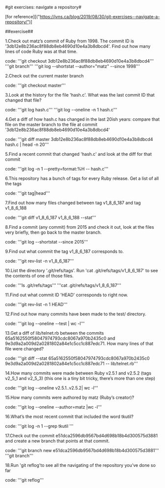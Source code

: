 #git exercises: navigate a repository#

[for reference][("https://jvns.ca/blog/2019/08/30/git-exercises--navigate-a-repository/")]


##exercise##

1.Check out matz’s commit of Ruby from 1998. The commit ID is '3db12e8b236ac8f88db8eb4690d10e4a3b8dbcd4'. Find out how many lines of code Ruby was at that time.

   code:
	'''git checkout 3db12e8b236ac8f88db8eb4690d10e4a3b8dbcd4'''
	'''git branch'''
	'''git log --shortstat --author="matz" --since 1998'''

2.Check out the current master branch

   code:
	'''git checkout master'''

3.Look at the history for the file 'hash.c'. What was the last commit ID that changed that file?

   code:
	'''git log hash.c'''
	'''git log --oneline -n 1 hash.c'''

4.Get a diff of how hash.c has changed in the last 20ish years: compare that file on the master branch to the file at commit '3db12e8b236ac8f88db8eb4690d10e4a3b8dbcd4'

   code:
	'''git diff master 3db12e8b236ac8f88db8eb4690d10e4a3b8dbcd4 hash.c | head -n 20'''

5.Find a recent commit that changed 'hash.c' and look at the diff for that commit

   code:
	'''git log -n 1 --pretty=format:%H -- hash.c'''

6.This repository has a bunch of tags for every Ruby release. Get a list of all the tags

   code:
	'''git tag|head'''

7.Find out how many files changed between tag v1_8_6_187 and tag v1_8_6_188

   code:
	'''git diff v1_8_6_187 v1_8_6_188 --stat'''

8.Find a commit (any commit) from 2015 and check it out, look at the files very briefly, then go back to the master branch.

   code:
	'''git log --shortstat --since 2015'''

9.Find out what commit the tag v1_8_6_187 corresponds to.

   code:
	'''git rev-list -n v1_8_6_187'''

10.List the directory '.git/refs/tags'. Run 'cat .git/refs/tags/v1_8_6_187' to see the contents of one of those files.

   code:
	'''ls .git/refs/tags'''
	'''cat .git/refs/tags/v1_8_6_187'''

11.Find out what commit ID 'HEAD' corresponds to right now.

   code:
	'''git rev-list -n 1 HEAD'''

12.Find out how many commits have been made to the test/ directory.

   code:
	'''git log --oneline --test | wc -l'''

13.Get a diff of lib/telnet.rb between the commits 65a5162550f58047974793cdc8067a970b2435c0 and 9e3d9a2a009d2a0281802a84e1c5cc1c887edc71. 
  How many lines of that file were changed?

   code:
	'''git diff --stat 65a5162550f58047974793cdc8067a970b2435c0  9e3d9a2a009d2a0281802a84e1c5cc1c887edc71 -- lib/telnet.rb'''

14.How many commits were made between Ruby v2.5.1 and v2.5.2 (tags v2_5_1 and v2_5_3) (this one is a tiny bit tricky, there’s more than one step)

   code:
	'''git log --oneline v2.5.1..v2.5.2| wc -l'''

15.How many commits were authored by matz (Ruby’s creator)?

   code:
	'''git log --oneline --author=matz |wc -l'''

16.What’s the most recent commit that included the word tkutil?

   code:
	'''git log -n 1 --grep tkutil '''

17.Check out the commit e51dca2596db9567bd4d698b18b4d300575d3881 and create a new branch that points at that commit.

   code:
	'''git branch new e51dca2596db9567bd4d698b18b4d300575d3881'''
	'''git branch'''

18.Run 'git reflog'to see all the navigating of the repository you’ve done so far

   code:
	'''git reflog'''



















